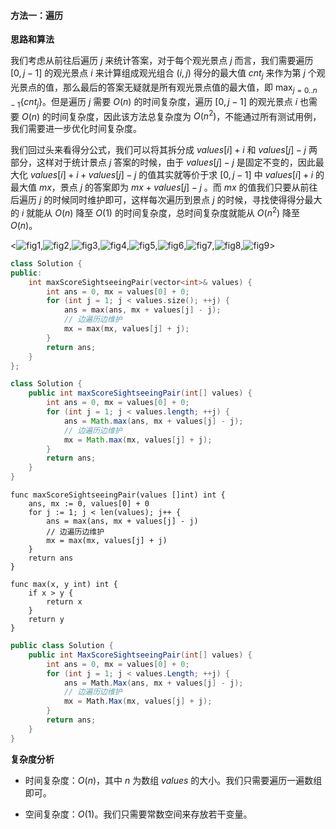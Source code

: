 #### 方法一：遍历

**思路和算法**

我们考虑从前往后遍历 $j$ 来统计答案，对于每个观光景点 $j$ 而言，我们需要遍历 $[0,j-1]$ 的观光景点 $i$ 来计算组成观光组合 $(i,j)$ 得分的最大值 $\textit{cnt}_j$ 来作为第 $j$ 个观光景点的值，那么最后的答案无疑就是所有观光景点值的最大值，即 $\max_{j=0..n-1}\{cnt_j\}$。但是遍历 $j$ 需要 $O(n)$ 的时间复杂度，遍历 $[0,j-1]$ 的观光景点 $i$ 也需要 $O(n)$ 的时间复杂度，因此该方法总复杂度为 $O(n^2)$，不能通过所有测试用例，我们需要进一步优化时间复杂度。

我们回过头来看得分公式，我们可以将其拆分成 $\textit{values}[i]+i$ 和 $\textit{values}[j]-j$ 两部分，这样对于统计景点 $j$ 答案的时候，由于 $\textit{values}[j]-j$ 是固定不变的，因此最大化 $\textit{values}[i]+i+\textit{values}[j]-j$ 的值其实就等价于求 $[0,j-1]$ 中 $\textit{values}[i]+i$ 的最大值 $\textit{mx}$，景点 $j$ 的答案即为 $\textit{mx}+\textit{values}[j]-j$ 。而 $\textit{mx}$ 的值我们只要从前往后遍历 $j$ 的时候同时维护即可，这样每次遍历到景点 $j$ 的时候，寻找使得得分最大的 $i$ 就能从 $O(n)$ 降至 $O(1)$ 的时间复杂度，总时间复杂度就能从 $O(n^2)$ 降至 $O(n)$。

<![fig1](https://assets.leetcode-cn.com/solution-static/1014/1.PNG),![fig2](https://assets.leetcode-cn.com/solution-static/1014/2.PNG),![fig3](https://assets.leetcode-cn.com/solution-static/1014/3.PNG),![fig4](https://assets.leetcode-cn.com/solution-static/1014/4.PNG),![fig5](https://assets.leetcode-cn.com/solution-static/1014/5.PNG),![fig6](https://assets.leetcode-cn.com/solution-static/1014/6.PNG),![fig7](https://assets.leetcode-cn.com/solution-static/1014/7.PNG),![fig8](https://assets.leetcode-cn.com/solution-static/1014/8.PNG),![fig9](https://assets.leetcode-cn.com/solution-static/1014/9.PNG)>

```C++ [sol1-C++]
class Solution {
public:
    int maxScoreSightseeingPair(vector<int>& values) {
        int ans = 0, mx = values[0] + 0;
        for (int j = 1; j < values.size(); ++j) {
            ans = max(ans, mx + values[j] - j);
            // 边遍历边维护
            mx = max(mx, values[j] + j);
        }
        return ans;
    }
};
```

```Java [sol1-Java]
class Solution {
    public int maxScoreSightseeingPair(int[] values) {
        int ans = 0, mx = values[0] + 0;
        for (int j = 1; j < values.length; ++j) {
            ans = Math.max(ans, mx + values[j] - j);
            // 边遍历边维护
            mx = Math.max(mx, values[j] + j);
        }
        return ans;
    }
}
```

```golang [sol1-Golang]
func maxScoreSightseeingPair(values []int) int {
    ans, mx := 0, values[0] + 0
    for j := 1; j < len(values); j++ {
        ans = max(ans, mx + values[j] - j)
        // 边遍历边维护
        mx = max(mx, values[j] + j)
    }
    return ans
}

func max(x, y int) int {
    if x > y {
        return x
    }
    return y
}
```

```csharp [sol1-C#]
public class Solution {
    public int MaxScoreSightseeingPair(int[] values) {
        int ans = 0, mx = values[0] + 0;
        for (int j = 1; j < values.Length; ++j) {
            ans = Math.Max(ans, mx + values[j] - j);
            // 边遍历边维护
            mx = Math.Max(mx, values[j] + j);
        }
        return ans;
    }
}
```


**复杂度分析**

- 时间复杂度：$O(n)$，其中 $n$ 为数组 $\textit{values}$ 的大小。我们只需要遍历一遍数组即可。

- 空间复杂度：$O(1)$。我们只需要常数空间来存放若干变量。